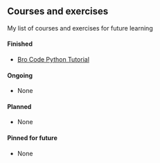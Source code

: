 ## Courses and exercises
My list of courses and exercises for future learning
#### Finished
- [Bro Code Python Tutorial](https://www.youtube.com/watch?v=XKHEtdqhLK8) 

#### Ongoing
- None

#### Planned
- None

#### Pinned for future
- None
